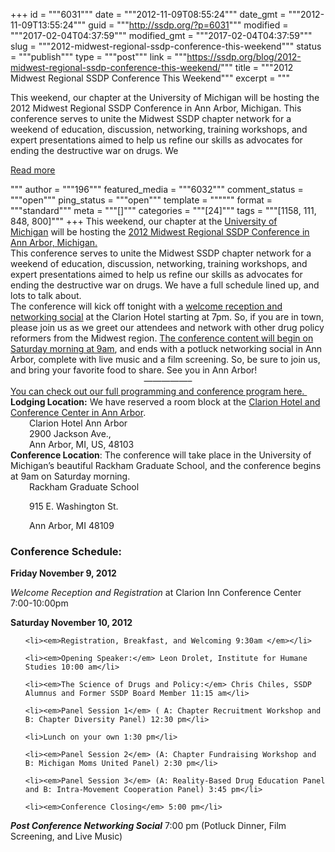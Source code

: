 +++
id = """6031"""
date = """2012-11-09T08:55:24"""
date_gmt = """2012-11-09T13:55:24"""
guid = """http://ssdp.org/?p=6031"""
modified = """2017-02-04T04:37:59"""
modified_gmt = """2017-02-04T04:37:59"""
slug = """2012-midwest-regional-ssdp-conference-this-weekend"""
status = """publish"""
type = """post"""
link = """https://ssdp.org/blog/2012-midwest-regional-ssdp-conference-this-weekend/"""
title = """2012 Midwest Regional SSDP Conference This Weekend"""
excerpt = """<p>This weekend, our chapter at the University of Michigan will be hosting the 2012 Midwest Regional SSDP Conference in Ann Arbor, Michigan. This conference serves to unite the Midwest SSDP chapter network for a weekend of education, discussion, networking, training workshops, and expert presentations aimed to help us refine our skills as advocates for ending the destructive war on drugs. We</p>
<div class="h10"></div>
<p><a class="more-link2 flat" href="https://ssdp.org/blog/2012-midwest-regional-ssdp-conference-this-weekend/">Read more</a></p>
"""
author = """196"""
featured_media = """6032"""
comment_status = """open"""
ping_status = """open"""
template = """"""
format = """standard"""
meta = """[]"""
categories = """[24]"""
tags = """[1158, 111, 848, 800]"""
+++
This weekend, our chapter at the <a href="http://ssdp.org/chapters/midwest/michigan/university-of-michigan-ann-arbor/">University of Michigan</a> will be hosting the <a href="http://ssdp.org/events/2012-midwest-regional-ssdp-conference/">2012 Midwest Regional SSDP Conference in Ann Arbor, Michigan.</a>

<div>This conference serves to unite the Midwest SSDP chapter network for a weekend of education, discussion, networking, training workshops, and expert presentations aimed to help us refine our skills as advocates for ending the destructive war on drugs. We have a full schedule lined up, and lots to talk about.</div>

<div></div>

<div>The conference will kick off tonight with a <a href="https://www.facebook.com/events/393071814096529/">welcome reception and networking social</a> at the Clarion Hotel starting at 7pm. So, if you are in town, please join us as we greet our attendees and network with other drug policy reformers from the Midwest region. <a href="http://issuu.com/dtackels/docs/mwrc_2012_program-final">The conference content will begin on Saturday morning at 9am</a>, and ends with a potluck networking social in Ann Arbor, complete with live music and a film screening. So, be sure to join us, and bring your favorite food to share. See you in Ann Arbor!</div>

<div style="text-align: center;">&#8212;&#8212;&#8212;&#8212;&#8212;&#8211;</div>

<div style="text-align: left;"><a href="http://issuu.com/dtackels/docs/mwrc_2012_program-final">You can check out our full programming and conference program here. </a></div>

<div></div>

<div><strong>Lodging Location:</strong> We have reserved a room block at the <a href="http://www.clarionhotel.com/hotel-ann_arbor-michigan-MI717?sid=xI7fq.0vdb3g8zB.22">Clarion Hotel and Conference Center in Ann Arbor</a>.</div>

<div style="padding-left: 30px;">Clarion Hotel Ann Arbor</div>

<div style="padding-left: 30px;">2900 Jackson Ave.,</div>

<div style="padding-left: 30px;">Ann Arbor, MI, US, 48103</div>

<div></div>

<div><strong>Conference Location</strong>: The conference will take place in the University of Michigan&#8217;s beautiful Rackham Graduate School, and the conference begins at 9am on Saturday morning.</div>

<div style="padding-left: 30px;">Rackham Graduate School

915 E. Washington St.

Ann Arbor, MI 48109</div>

<div></div>

<div>

<h3>Conference Schedule:</h3>

<strong>Friday November 9, 2012</strong>

<em>Welcome Reception and Registration</em> at Clarion Inn Conference Center 7:00-10:00pm



<strong>Saturday November 10, 2012</strong>

<ul>

	<li><em>Registration, Breakfast, and Welcoming 9:30am </em></li>

	<li><em>Opening Speaker:</em> Leon Drolet, Institute for Humane Studies 10:00 am</li>

	<li><em>The Science of Drugs and Policy:</em> Chris Chiles, SSDP Alumnus and Former SSDP Board Member 11:15 am</li>

	<li><em>Panel Session 1</em> ( A: Chapter Recruitment Workshop and B: Chapter Diversity Panel) 12:30 pm</li>

	<li>Lunch on your own 1:30 pm</li>

	<li><em>Panel Session 2</em> (A: Chapter Fundraising Workshop and B: Michigan Moms United Panel) 2:30 pm</li>

	<li><em>Panel Session 3</em> (A: Reality-Based Drug Education Panel and B: Intra-Movement Cooperation Panel) 3:45 pm</li>

	<li><em>Conference Closing</em> 5:00 pm</li>

</ul>

<strong><em>Post Conference Networking Social</em></strong> 7:00 pm (Potluck Dinner, Film Screening, and Live Music)



</div>

<div></div>

<div></div>

&nbsp;
